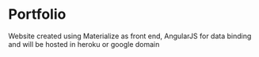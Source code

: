 # Portfolio
Website created using Materialize as front end, AngularJS for data binding and will be hosted in heroku or google domain 
